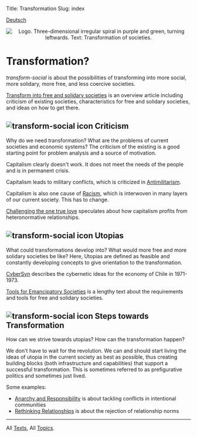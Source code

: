 Title: Transformation
Slug: index

<p class="lang-link"><a href="/">Deutsch</a></p>

<center><img src="/images/logo_en.png" alt="Logo. Three-dimensional irregular spiral in purple and green, turning leftwards. Text: Transformation of societies." class="logo"></center>

# Transformation?

*transform-social* is about the possibilities of transforming into more social, more solidary,
more free, and less coercive societies.

[Transform into free and solidary societies](/en/texts/transform/) is an overview article including
criticism of existing societies, characteristics for free and solidary societies, and ideas on how to get there.

## <img src="/images/icon.png" alt="transform-social icon"/> Criticism

Why do we need transformation? What are the problems of current societies and economic systems?
The criticism of the existing is a good starting point for problem analysis and a source of motivation.

Capitalism clearly doesn't work. It does not meet the needs of the people and is in permanent crisis.

Capitalism leads to military conflicts, which is criticized in [Antimilitarism](/en/texts/antimilitarism/).

Capitalism is also one cause of [Racism](/en/texts/racism/), which is interwoven in
many layers of our current society. This has to change.

[Challenging the one true love](/en/texts/love/) speculates about how capitalism profits
from heteronormative relationships.

## <img src="/images/icon.png" alt="transform-social icon"/> Utopias

What could transformations develop into? What would more free and more solidary societies be like?
Here, Utopias are defined as feasible and constantly developing concepts to give
orientation to the transformation.

[CyberSyn](/en/texts/cybersyn/) describes the cybernetic ideas for the economy of Chile in 1971-1973.

[Tools for Emancipatory Societies](/en/texts/tools/) is a lengthy text about the requirements and tools
for free and solidary societies.

## <img src="/images/icon.png" alt="transform-social icon"/> Steps towards Transformation

How can we strive towards utopias? How can the transformation happen?

We don't have to wait for the revolution. We can and should start
living the ideas of utopia in the current society as best as possible,
thus creating building blocks (both infrastructure and capabilities)
that support a successful transformation. This is sometimes referred to
as prefigurative politics and sometimes just lived.

Some examples:

- [Anarchy and Responsibility](/en/texts/responsibility/) is about tackling conflicts in intentional communities
- [Rethinking Relationships](/en/texts/relationships/) is about the rejection of relationship norms

----

All [Texts](/en/texts/), All [Topics](/en/topics/).
